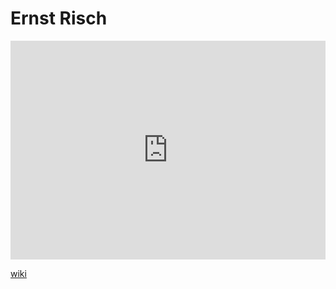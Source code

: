 # Ernst Risch
<iframe width="100%" height="350" frameborder="0" allow="accelerometer; autoplay; clipboard-write; encrypted-media; gyroscope; picture-in-picture" allowfullscreen src="https://en.wikipedia.org/wiki/Ernst-Risch"></iframe>

[wiki](https://en.wikipedia.org/wiki/Ernst-Risch)